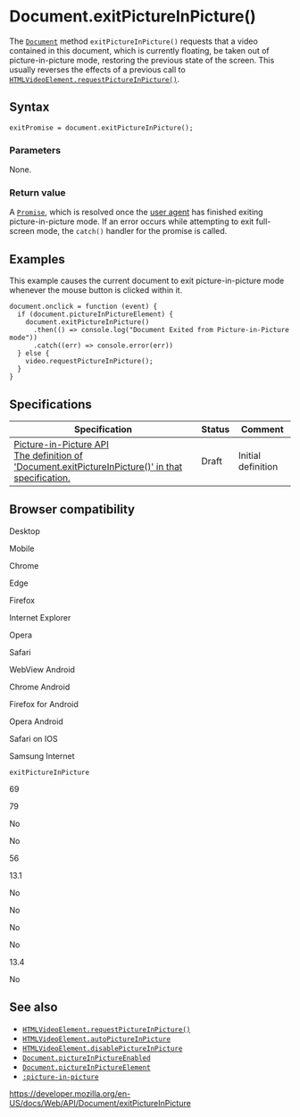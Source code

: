 # Document.exitPictureInPicture()

The [`Document`](../document) method `exitPictureInPicture()` requests that a video contained in this document, which is currently floating, be taken out of picture-in-picture mode, restoring the previous state of the screen. This usually reverses the effects of a previous call to [`HTMLVideoElement.requestPictureInPicture()`](../htmlvideoelement/requestpictureinpicture).

## Syntax

    exitPromise = document.exitPictureInPicture();

### Parameters

None.

### Return value

A [`Promise`](https://developer.mozilla.org/en-US/docs/Web/JavaScript/Reference/Global_Objects/Promise), which is resolved once the [user agent](https://developer.mozilla.org/en-US/docs/Glossary/User_agent) has finished exiting picture-in-picture mode. If an error occurs while attempting to exit full-screen mode, the `catch()` handler for the promise is called.

## Examples

This example causes the current document to exit picture-in-picture mode whenever the mouse button is clicked within it.

    document.onclick = function (event) {
      if (document.pictureInPictureElement) {
        document.exitPictureInPicture()
          .then(() => console.log("Document Exited from Picture-in-Picture mode"))
          .catch((err) => console.error(err))
      } else {
        video.requestPictureInPicture();
      }
    }

## Specifications

<table><thead><tr class="header"><th>Specification</th><th>Status</th><th>Comment</th></tr></thead><tbody><tr class="odd"><td><a href="https://w3c.github.io/picture-in-picture/#exit-pip">Picture-in-Picture API<br />
<span class="small">The definition of 'Document.exitPictureInPicture()' in that specification.</span></a></td><td><span class="spec-draft">Draft</span></td><td>Initial definition</td></tr></tbody></table>

## Browser compatibility

Desktop

Mobile

Chrome

Edge

Firefox

Internet Explorer

Opera

Safari

WebView Android

Chrome Android

Firefox for Android

Opera Android

Safari on IOS

Samsung Internet

`exitPictureInPicture`

69

79

No

No

56

13.1

No

No

No

No

13.4

No

## See also

- [`HTMLVideoElement.requestPictureInPicture()`](../htmlvideoelement/requestpictureinpicture)
- [`HTMLVideoElement.autoPictureInPicture`](../htmlvideoelement/autopictureinpicture)
- [`HTMLVideoElement.disablePictureInPicture`](../htmlvideoelement/disablepictureinpicture)
- [`Document.pictureInPictureEnabled`](pictureinpictureenabled)
- [`Document.pictureInPictureElement`](pictureinpictureelement)
- [`:picture-in-picture`](https://developer.mozilla.org/en-US/docs/Web/CSS/:picture-in-picture)

<a href="https://developer.mozilla.org/en-US/docs/Web/API/Document/exitPictureInPicture" class="_attribution-link">https://developer.mozilla.org/en-US/docs/Web/API/Document/exitPictureInPicture</a>
